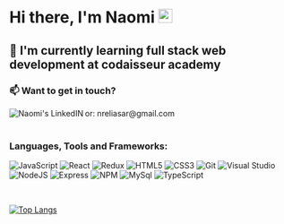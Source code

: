 <h1> Hi there, I'm Naomi <img src="https://media.giphy.com/media/hvRJCLFzcasrR4ia7z/giphy.gif" width="25px">
</h1>



## 🚀 I'm currently learning full stack web development at codaisseur academy
<h3>📫 Want to get in touch? </h3>
<a href="https://www.linkedin.com/in/naomi-eliasar/" target="_blank">
  <img align="left" alt="Naomi's LinkedIN" src="https://img.shields.io/badge/linkedin-%230077B5.svg?style=for-the-badge&logo=linkedin&logoColor=white"/>
</a>
or: nreliasar@gmail.com

<br />
<br />

### Languages, Tools and Frameworks:

![JavaScript](https://img.shields.io/badge/javascript-%23323330.svg?style=for-the-badge&logo=javascript&logoColor=%23F7DF1E)
![React](https://img.shields.io/badge/react-%2320232a.svg?style=for-the-badge&logo=react&logoColor=%2361DAFB)
![Redux](https://img.shields.io/badge/Redux-593D88?style=for-the-badge&logo=redux&logoColor=white)
![HTML5](https://img.shields.io/badge/html5-%23E34F26.svg?style=for-the-badge&logo=html5&logoColor=white)
![CSS3](https://img.shields.io/badge/css3-%231572B6.svg?style=for-the-badge&logo=css3&logoColor=white)
![Git](https://img.shields.io/badge/git-%23F05033.svg?style=for-the-badge&logo=git&logoColor=white)
![Visual Studio](https://img.shields.io/badge/Visual%20Studio-5C2D91.svg?style=for-the-badge&logo=visual-studio&logoColor=white)
![NodeJS](https://img.shields.io/badge/node.js-6DA55F?style=for-the-badge&logo=node.js&logoColor=white)
![Express](https://img.shields.io/badge/Express.js-404D59?style=for-the-badge)
![NPM](https://img.shields.io/badge/NPM-%23000000.svg?style=for-the-badge&logo=npm&logoColor=white)
![MySql](https://img.shields.io/badge/MySQL-00000F?style=for-the-badge&logo=mysql&logoColor=white)
![TypeScript](https://img.shields.io/badge/-TypeScript-blue?style=for-the-badge&logo=typescript&logoColor=white)

<br />

[![Top Langs](https://github-readme-stats.vercel.app/api/top-langs/?username=rayssalves&layout=compact)](https://github.com/rayssalves/github-readme-stats)
